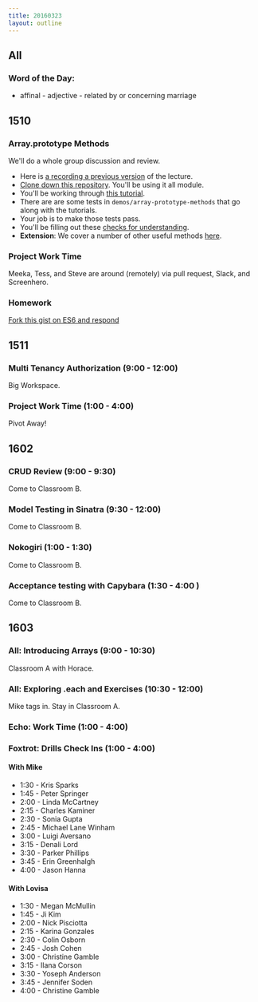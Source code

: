 ```yaml
---
title: 20160323
layout: outline
---
```

## All

### Word of the Day:

* affinal - adjective - related by or concerning marriage


## 1510

### Array.prototype Methods

We'll do a whole group discussion and review.

- Here is [a recording a previous version][video] of the lecture.
- [Clone down this repository][mdn]. You'll be using it all module.
- You'll be working through [this tutorial][apm].
- There are are some tests in `demos/array-prototype-methods` that go along with the tutorials.
- Your job is to make those tests pass.
- You'll be filling out these [checks for understanding][cfu].
- **Extension**: We cover a number of other useful methods [here][add].

[mdn]: https://github.com/mdn/advanced-js-fundamentals-ck
[apm]: https://github.com/mdn/advanced-js-fundamentals-ck/tree/gh-pages/tutorials/01-array-prototype-methods
[cfu]: https://gist.github.com/stevekinney/7acbc39dc6c77d3bafbf
[video]: https://vimeo.com/132966650
[add]: https://github.com/mdn/advanced-js-fundamentals-ck/blob/gh-pages/tutorials/01-array-prototype-methods/01-additional-methods.md


### Project Work Time

Meeka, Tess, and Steve are around (remotely) via pull request, Slack, and Screenhero.

### Homework

[Fork this gist on ES6 and respond](https://gist.github.com/rrgayhart/8435729452a3e3ad8cd3)


## 1511

### Multi Tenancy Authorization (9:00 - 12:00)

Big Workspace.

### Project Work Time (1:00 - 4:00)

Pivot Away!


## 1602

### CRUD Review (9:00 - 9:30)

Come to Classroom B.

### Model Testing in Sinatra (9:30 - 12:00)

Come to Classroom B.

### Nokogiri (1:00 - 1:30)

Come to Classroom B.

### Acceptance testing with Capybara (1:30 - 4:00 )

Come to Classroom B.


## 1603

### All: Introducing Arrays (9:00 - 10:30)

Classroom A with Horace.

### All: Exploring .each and Exercises (10:30 - 12:00)

Mike tags in.  Stay in Classroom A.

### Echo: Work Time (1:00 - 4:00)

### Foxtrot: Drills Check Ins (1:00 - 4:00)

#### With Mike
* 1:30 - Kris Sparks
* 1:45 - Peter Springer
* 2:00 - Linda McCartney
* 2:15 - Charles Kaminer
* 2:30 - Sonia Gupta
* 2:45 - Michael Lane Winham
* 3:00 - Luigi Aversano
* 3:15 - Denali Lord
* 3:30 - Parker Phillips
* 3:45 - Erin Greenhalgh
* 4:00 - Jason Hanna

#### With Lovisa
* 1:30 - Megan McMullin
* 1:45 - Ji Kim
* 2:00 - Nick Pisciotta
* 2:15 - Karina Gonzales
* 2:30 - Colin Osborn
* 2:45 - Josh Cohen
* 3:00 - Christine Gamble
* 3:15 - Ilana Corson
* 3:30 - Yoseph Anderson
* 3:45 - Jennifer Soden
* 4:00 - Christine Gamble
